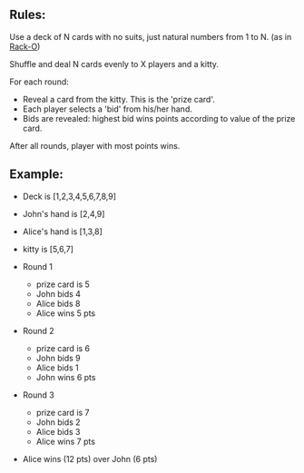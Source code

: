 
Rules:
---------

Use a deck of N cards with no suits, just natural numbers from 1 to N.
(as in [Rack-O](http://en.wikipedia.org/wiki/Rack-O))

Shuffle and deal N cards evenly to X players and a kitty.

For each round:
- Reveal a card from the kitty. This is the 'prize card'.
- Each player selects a 'bid' from his/her hand.
- Bids are revealed: highest bid wins points according to value of the prize card.

After all rounds, player with most points wins.

Example:
---------

* Deck is [1,2,3,4,5,6,7,8,9]

* John's hand is [2,4,9]
* Alice's hand is [1,3,8]
* kitty is [5,6,7]

* Round 1
    - prize card is 5
    - John bids 4
    - Alice bids 8 
    - Alice wins 5 pts

* Round 2
    - prize card is 6
    - John bids 9
    - Alice bids 1 
    - John wins 6 pts

* Round 3
    - prize card is 7
    - John bids 2
    - Alice bids 3 
    - Alice wins 7 pts

* Alice wins (12 pts) over John (6 pts)
